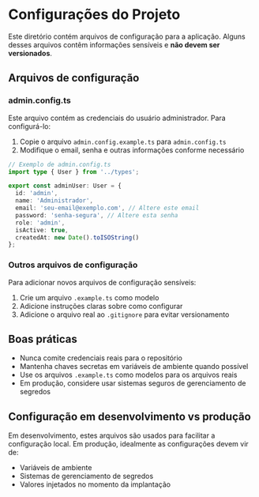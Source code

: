 # Configurações do Projeto

Este diretório contém arquivos de configuração para a aplicação. Alguns desses arquivos contêm informações sensíveis e **não devem ser versionados**.

## Arquivos de configuração

### admin.config.ts

Este arquivo contém as credenciais do usuário administrador. Para configurá-lo:

1. Copie o arquivo `admin.config.example.ts` para `admin.config.ts`
2. Modifique o email, senha e outras informações conforme necessário

```typescript
// Exemplo de admin.config.ts
import type { User } from '../types';

export const adminUser: User = {
  id: 'admin',
  name: 'Administrador',
  email: 'seu-email@exemplo.com', // Altere este email
  password: 'senha-segura', // Altere esta senha
  role: 'admin',
  isActive: true,
  createdAt: new Date().toISOString()
};
```

### Outros arquivos de configuração

Para adicionar novos arquivos de configuração sensíveis:

1. Crie um arquivo `.example.ts` como modelo
2. Adicione instruções claras sobre como configurar
3. Adicione o arquivo real ao `.gitignore` para evitar versionamento

## Boas práticas

- Nunca comite credenciais reais para o repositório
- Mantenha chaves secretas em variáveis de ambiente quando possível
- Use os arquivos `.example.ts` como modelos para os arquivos reais
- Em produção, considere usar sistemas seguros de gerenciamento de segredos

## Configuração em desenvolvimento vs produção

Em desenvolvimento, estes arquivos são usados para facilitar a configuração local. Em produção, idealmente as configurações devem vir de:

- Variáveis de ambiente
- Sistemas de gerenciamento de segredos
- Valores injetados no momento da implantação 